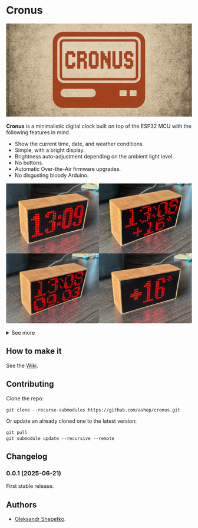 # Cronus

![Banner](img/artwork/CronusBannerGitHub.jpg)

**Cronus** is a minimalistic digital clock built on top of the ESP32 MCU with the following features in mind.

- Show the current time, date, and weather conditions.
- Simple, with a bright display.
- Brightness auto-adjustment depending on the ambient light level.
- No buttons.
- Automatic Over-the-Air firmware upgrades.
- No disgusting bloody Arduino.

![Showcase](img/showcase/00-1.jpg)
<details>
<summary>See more</summary>

![Showcase](img/showcase/00-2.jpg)
![Showcase](img/showcase/01.jpg)
![Showcase](img/showcase/02.jpg)
![Showcase](img/showcase/03.jpg)
![Showcase](img/showcase/04.jpg)
![Showcase](img/showcase/05.jpg)
</details>

## How to make it

See the [Wiki](https://github.com/ashep/cronus/wiki).

## Contributing

Clone the repo:

```shell
git clone --recurse-submodules https://github.com/ashep/cronus.git
```

Or update an already cloned one to the latest version:

```shell
git pull
git submodule update --recursive --remote
```

## Changelog

### 0.0.1 (2025-06-21)

First stable release.

## Authors

- [Oleksandr Shepetko](https://shepetko.com).

